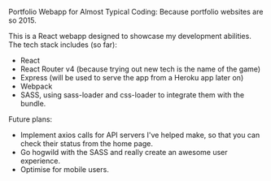 Portfolio Webapp for Almost Typical Coding: Because portfolio websites are so 2015.

This is a React webapp designed to showcase my development abilities. The tech stack includes (so far):

- React
- React Router v4 (because trying out new tech is the name of the game)
- Express (will be used to serve the app from a Heroku app later on)
- Webpack
- SASS, using sass-loader and css-loader to integrate them with the bundle.

Future plans:

- Implement axios calls for API servers I've helped make, so that you can check their status from the home page.
- Go hogwild with the SASS and really create an awesome user experience.
- Optimise for mobile users.
